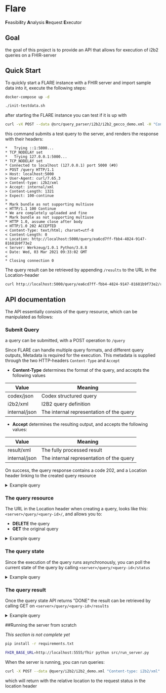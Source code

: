 # Flare

**F**easibi**l**ity **A**nalysis **R**equest **E**xecutor

## Goal
the goal of this project is to provide an API that allows for execution of i2b2 queries on a FHIR-server

## Quick Start
To quickly start a FLARE instance with a FHIR server and import sample data into it, execute the following steps:

```bash
docker-compose up -d
```

```bash
./init-testdata.sh
```

after starting the FLARE instance you can test if it is up with
```bash
curl -vX POST --data @src/query_parser/i2b2/i2b2_gecco_demo.xml -H "Content-type: i2b2/xml" -H "Accept: internal/xml" http://localhost:5000/query
```
this command submits a test query to the server, and renders the response with their headers:
```
*   Trying ::1:5000...
* TCP_NODELAY set
*   Trying 127.0.0.1:5000...
* TCP_NODELAY set
* Connected to localhost (127.0.0.1) port 5000 (#0)
> POST /query HTTP/1.1
> Host: localhost:5000
> User-Agent: curl/7.65.3
> Content-type: i2b2/xml
> Accept: internal/xml
> Content-Length: 1321
> Expect: 100-continue
>
* Mark bundle as not supporting multiuse
< HTTP/1.1 100 Continue
* We are completely uploaded and fine
* Mark bundle as not supporting multiuse
* HTTP 1.0, assume close after body
< HTTP/1.0 202 ACCEPTED
< Content-Type: text/html; charset=utf-8
< Content-Length: 0
< Location: http://localhost:5000/query/ea6cd7ff-fbb4-4824-9147-81681b9f73e2
< Server: Werkzeug/1.0.1 Python/3.8.8
< Date: Wed, 03 Mar 2021 09:33:02 GMT
<
* Closing connection 0

```

The query result can be retrieved by appending ```/results``` to the  URL in the Location-header
```bash
curl http://localhost:5000/query/ea6cd7ff-fbb4-4824-9147-81681b9f73e2/results
```

## API documentation

The API essentially consists of the query resource, which can be manipulated as follows:

### Submit Query
a query can be submitted, with a POST operation to 
```/query```

Since FLARE can handle multiple query formats, and different query outputs, Metadata is required for the execution.
This metadata is supplied through the two HTTP-headers ```Content-Type``` and ```Accept```

* **Content-Type** determines the format of the query, and accepts the following values

|Value            |Meaning                                  |
|-----------------|-----------------------------------------|
|codex/json       |Codex structured query                   |
|i2b2/xml         |I2B2 query definition                    |
|internal/json    |The internal representation of the query |

* **Accept** determines the resulting output, and accepts the following values:

| Value        |Meaning                                 |
|--------------|----------------------------------------|
|result/xml    |The fully processed result              |
|internal/json |The internal representation of the query|


On success, the query response contains a code 202, and a Location header linking to the created query resource

<details>
<summary>Example query</summary>

####Query
```bash
curl -X POST --data @src/query_parser/i2b2/i2b2_gecco_demo.xml -H "Content-type: i2b2/xml" -H "Accept: internal/xml" http://localhost:5000/query
```

####Response

```
*   Trying ::1:5000...
* TCP_NODELAY set
*   Trying 127.0.0.1:5000...
* TCP_NODELAY set
* Connected to localhost (127.0.0.1) port 5000 (#0)
> POST /query HTTP/1.1
> Host: localhost:5000
> User-Agent: curl/7.65.3
> Content-type: i2b2/xml
> Accept: internal/xml
> Content-Length: 1321
> Expect: 100-continue
>
* Mark bundle as not supporting multiuse
< HTTP/1.1 100 Continue
* We are completely uploaded and fine
* Mark bundle as not supporting multiuse
* HTTP 1.0, assume close after body
< HTTP/1.0 202 ACCEPTED
< Content-Type: text/html; charset=utf-8
< Content-Length: 0
< Location: http://localhost:5000/query/ea6cd7ff-fbb4-4824-9147-81681b9f73e2
< Server: Werkzeug/1.0.1 Python/3.8.8
< Date: Wed, 03 Mar 2021 09:33:02 GMT
<
* Closing connection 0
```
</details>

### The query resource
The URL in the Location header when creating a query, looks like this: ```<server>/query/<query-id>/```, and allows you to:

* **DELETE** the query
* **GET** the original query

<details>
<summary>Example query</summary>

####Query
```bash
curl http://localhost:5000/query/ea6cd7ff-fbb4-4824-9147-81681b9f73e2
```

####Response
```xml
<?xml version="1.0" encoding="UTF-8" standalone="yes"?>
<request>
    <query_definition>
        <query_name>Male-Admit D@12:58:34</query_name>
        <query_timing>ANY</query_timing>
        <specificity_scale>
            0
        </specificity_scale>
        <panel>
            <panel_number>2</panel_number>
            <panel_accuracy_scale>100</panel_accuracy_scale>
            <invert>0</invert>
            <panel_timing>ANY
            </panel_timing>
            <total_item_occurrences>1</total_item_occurrences>
            <item>
                <hlevel>2</hlevel>
                <item_key>\\GECCO_DEMO\Observation\BloodOxygen</item_key>
                <item_name>Blood Oxygen</item_name>
                <tooltip>tooltip</tooltip>
                <item_icon>FA</item_icon>
                <class>ENC</class>
                <constrain_by_value>
                    <value_type>NUMBER</value_type>
                    <value_unit_of_measure>%</value_unit_of_measure>
                    <value_operator>LT</value_operator>
                    <value_constraint>90
                    </value_constraint>
                </constrain_by_value>
                <item_is_synonym>false</item_is_synonym>
            </item>
        </panel>
    </query_definition>
    <result_output_list>
        <result_output priority_index="9" name="patient_count_xml"/>
    </result_output_list>
</request>
```
</details>

### The query state
Since the execution of the query runs asynchronously, you can poll the current state of the query by calling ```<server>/query/<query-id>/status```

<details>
<summary>Example query</summary>

####Query
```bash
curl http://localhost:5000/query/ea6cd7ff-fbb4-4824-9147-81681b9f73e2/status
```

####Response
```
DONE
```
</details>

### The query result
Once the query state API returns "DONE" the result can be retrieved by calling GET on ```<server>/query/<query-id>/results```

<details>
<summary>Example query</summary>

####Query
```bash
curl http://localhost:5000/query/ea6cd7ff-fbb4-4824-9147-81681b9f73e2/results
```

####Response
```json
[["Observation?code=3150-0&_format=application/fhir+xml"]]
```
</details>

##Running the server from scratch

*This section is not complete yet*

```bash
pip install -r requirements.txt

FHIR_BASE_URL=http://localhost:5555/fhir python src/run_server.py

```

When the server is running, you can run queries:
```bash
curl -X POST --data @query/i2b2/i2b2_demo.xml "Content-type: i2b2/xml" -H "Accept: internal/xml" http://localhost:5000/query
```
which will return with the relative location to the request status in the location header

